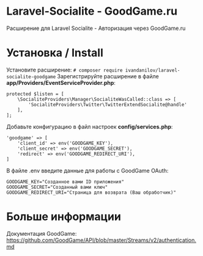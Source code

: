 # Laravel-Socialite - GoodGame.ru
Расширение для Laravel Socialite - Авторизация через GoodGame.ru

# Установка / Install
Установите расширение:
`# composer require ivandanilov/laravel-socialite-goodgame`
Зарегистрируйте расширение в файле **app/Providers/EventServiceProvider.php**:
```
protected $listen = [
    \SocialiteProviders\Manager\SocialiteWasCalled::class => [
        'SocialiteProviders\Twitter\TwitterExtendSocialite@handle'
    ],
];
```
Добавьте конфигурацию в файл настроек **config/services.php**:
```
'goodgame' => [
    'client_id' => env('GOODGAME_KEY'),
    'client_secret' => env('GOODGAME_SECRET'),
    'redirect' => env('GOODGAME_REDIRECT_URI'),
]
```
В файле .env введите данные для работы с GoodGame OAuth:
```
GOODGAME_KEY="Созданное вами ID приложения"
GOODGAME_SECRET="Созданный вами ключ"
GOODGAME_REDIRECT_URI="Страница для возврата (Ваш обработчик)"
```
# Больше информации
Документация GoodGame: https://github.com/GoodGame/API/blob/master/Streams/v2/authentication.md
